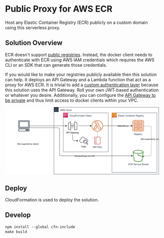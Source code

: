 # Public Proxy for AWS ECR

Host any Elastic Container Registry (ECR) publicly on a custom domain using this serverless proxy.

## Solution Overview

ECR doesn't support [public registries](https://aws.amazon.com/ecr/faqs/). Instead, the docker client needs to authenticate with ECR using AWS IAM credentials which requires the AWS CLI or an SDK that can generate those credentials.

If you would like to make your registries publicly available then this solution can help. It deploys an API Gateway and a Lambda function that act as a proxy for AWS ECR. It is trivial to add a [custom authentication layer](https://docs.aws.amazon.com/apigateway/latest/developerguide/apigateway-use-lambda-authorizer.html) because this solution uses the API Gateway. Roll your own JWT-based authentication or whatever you desire. Additionally, you can configure the [API Gateway to be private](https://docs.aws.amazon.com/apigateway/latest/developerguide/apigateway-private-apis.html) and thus limit access to docker clients within your VPC.

![diagram](docs/aws-ecr-public.svg)

## Deploy

CloudFormation is used to deploy the solution.


## Develop

```
npm install --global cfn-include
make build
```

